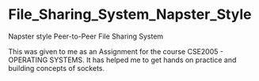 # File_Sharing_System_Napster_Style
Napster style Peer-to-Peer File Sharing System

This was given to me as an Assignment for the course CSE2005 - OPERATING SYSTEMS. It has helped me to get hands on practice and building concepts of sockets.
